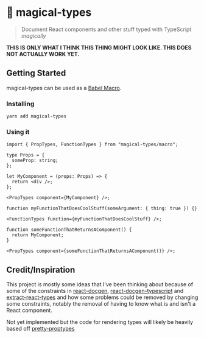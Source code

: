 # 🔮 magical-types

> Document React components and other stuff typed with TypeScript _magically_

**THIS IS ONLY WHAT I THINK THIS THING MIGHT LOOK LIKE. THIS DOES NOT ACTUALLY WORK YET.**

## Getting Started

magical-types can be used as a [Babel Macro](https://github.com/kentcdodds/babel-plugin-macros).

### Installing

```bash
yarn add magical-types
```

### Using it

```tsx
import { PropTypes, FunctionTypes } from "magical-types/macro";

type Props = {
  someProp: string;
};

let MyComponent = (props: Props) => {
  return <div />;
};

<PropTypes component={MyComponent} />;

function myFunctionThatDoesCoolStuff(someArgument: { thing: true }) {}

<FunctionTypes function={myFunctionThatDoesCoolStuff} />;

function someFunctionThatReturnsAComponent() {
  return MyComponent;
}

<PropTypes component={someFunctionThatReturnsAComponent()} />;
```

## Credit/Inspiration

This project is mostly some ideas that I've been thinking about because of some of the constraints in [react-docgen](https://github.com/reactjs/react-docgen), [react-docgen-typescript](https://github.com/styleguidist/react-docgen-typescript) and [extract-react-types](https://github.com/atlassian/extract-react-types) and how some problems could be removed by changing some constraints, notably the removal of having to know what is and isn't a React component.

Not yet implemented but the code for rendering types will likely be heavily based off [pretty-proptypes](https://github.com/atlassian/extract-react-types/tree/master/packages/pretty-proptypes)
